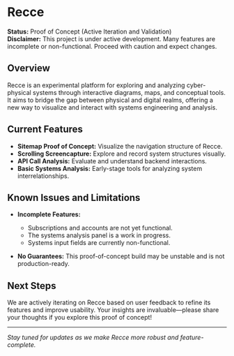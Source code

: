 # Recce

**Status:** Proof of Concept (Active Iteration and Validation)  
**Disclaimer:** This project is under active development. Many features are incomplete or non-functional. Proceed with caution and expect changes.

## Overview

Recce is an experimental platform for exploring and analyzing cyber-physical systems through interactive diagrams, maps, and conceptual tools. It aims to bridge the gap between physical and digital realms, offering a new way to visualize and interact with systems engineering and analysis.

## Current Features

- **Sitemap Proof of Concept:** Visualize the navigation structure of Recce.
- **Scrolling Screencapture:** Explore and record system structures visually.
- **API Call Analysis:** Evaluate and understand backend interactions.
- **Basic Systems Analysis:** Early-stage tools for analyzing system interrelationships.

## Known Issues and Limitations

- **Incomplete Features:**
  - Subscriptions and accounts are not yet functional.
  - The systems analysis panel is a work in progress.
  - Systems input fields are currently non-functional.

- **No Guarantees:** This proof-of-concept build may be unstable and is not production-ready.

## Next Steps

We are actively iterating on Recce based on user feedback to refine its features and improve usability. Your insights are invaluable—please share your thoughts if you explore this proof of concept!

---

*Stay tuned for updates as we make Recce more robust and feature-complete.*

